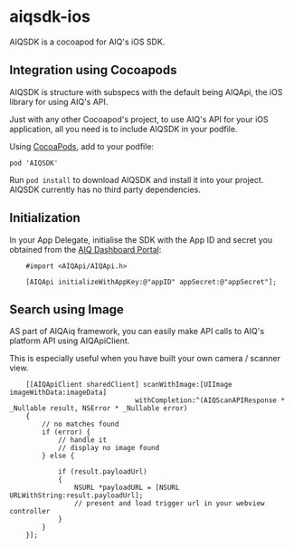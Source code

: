 # aiqsdk-ios
AIQSDK is a cocoapod for AIQ's iOS SDK.

## Integration using Cocoapods

AIQSDK is structure with subspecs with the default being AIQApi, the iOS library for using AIQ's API.

Just with any other Cocoapod's project, to use AIQ's API for your iOS application, all you need is to include AIQSDK in your podfile.

Using [CocoaPods](https://cocoapods.org), add to your podfile:

```
pod 'AIQSDK'
```

Run `pod install` to download AIQSDK and install it into your project. AIQSDK currently has no third party dependencies.

Initialization
---------------
In your App Delegate, initialise the SDK with the App ID and secret you obtained from the [AIQ Dashboard Portal](https://dashboard.aiq.tech):

```objc
    #import <AIQApi/AIQApi.h>
```

```objc
    [AIQApi initializeWithAppKey:@"appID" appSecret:@"appSecret"];
```

Search using Image
----------------
AS part of AIQAiq framework, you can easily make API calls to AIQ's platform API using AIQApiClient.

This is especially useful when you have built your own camera / scanner view.
```objc
    [[AIQApiClient sharedClient] scanWithImage:[UIImage imageWithData:imageData] 
                               withCompletion:^(AIQScanAPIResponse * _Nullable result, NSError * _Nullable error)
    {                  
        // no matches found
        if (error) {
            // handle it
            // display no image found
        } else {

            if (result.payloadUrl)
            {
                NSURL *payloadURL = [NSURL URLWithString:result.payloadUrl];
                // present and load trigger url in your webview controller
            }
        }
    }];
```      
     


